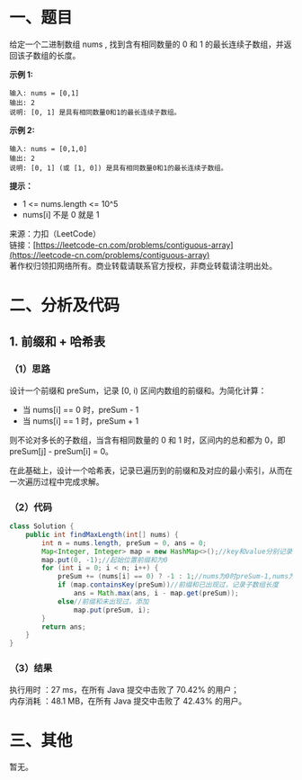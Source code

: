 # 一、题目
给定一个二进制数组 nums , 找到含有相同数量的 0 和 1 的最长连续子数组，并返回该子数组的长度。      
     
**示例 1:**     
```
输入: nums = [0,1]
输出: 2
说明: [0, 1] 是具有相同数量0和1的最长连续子数组。
```
**示例 2:**     
```
输入: nums = [0,1,0]
输出: 2
说明: [0, 1] (或 [1, 0]) 是具有相同数量0和1的最长连续子数组。
```
**提示：**    
- 1 <= nums.length <= 10^5
- nums[i] 不是 0 就是 1
         
         
来源：力扣（LeetCode）      
链接：[https://leetcode-cn.com/problems/contiguous-array](https://leetcode-cn.com/problems/contiguous-array)       
著作权归领扣网络所有。商业转载请联系官方授权，非商业转载请注明出处。     
# 二、分析及代码    
## 1. 前缀和 + 哈希表
### （1）思路
设计一个前缀和 preSum，记录 [0, i) 区间内数组的前缀和。为简化计算：
- 当 nums[i] == 0 时，preSum - 1
- 当 nums[i] == 1 时，preSum + 1
           
           
则不论对多长的子数组，当含有相同数量的 0 和 1 时，区间内的总和都为 0，即 preSum[j] - preSum[i] = 0。     
          
在此基础上，设计一个哈希表，记录已遍历到的前缀和及对应的最小索引，从而在一次遍历过程中完成求解。     
### （2）代码
```java
class Solution {
    public int findMaxLength(int[] nums) {
        int n = nums.length, preSum = 0, ans = 0;
        Map<Integer, Integer> map = new HashMap<>();//key和value分别记录已遍历到的前缀和及对应的最小索引
        map.put(0, -1);//起始位置前缀和为0
        for (int i = 0; i < n; i++) {
            preSum += (nums[i] == 0) ? -1 : 1;//nums为0时preSum-1,nums为1时preSum+1,使含有相同数量0和1的区间和为0
            if (map.containsKey(preSum))//前缀和已出现过，记录子数组长度
                ans = Math.max(ans, i - map.get(preSum));
            else//前缀和未出现过，添加
                map.put(preSum, i);
        }
        return ans;
    }
}
```
### （3）结果
执行用时 ：27 ms，在所有 Java 提交中击败了 70.42% 的用户；    
内存消耗 ：48.1 MB，在所有 Java 提交中击败了 42.43% 的用户。      
# 三、其他
暂无。  
